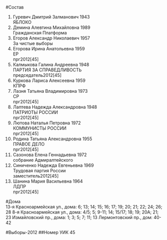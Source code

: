 #Состав
1. Гуревич Дмитрий Залманович 1943   
    ЯБЛОКО
2. Демина Алевтина Михайловна 1989   
    Гражданская Платформа
3. Егоров Александр Николаевич 1957   
    За чистые выборы
4. Егорова Ирина Анатольевна 1959   
    ЕР  
    прг2012[45]  
5. Калмыкова Галина Андреевна 1948   
    ПАРТИЯ ЗА СПРАВЕДЛИВОСТЬ  
    председатель2012[45]  
6. Куркова Лариса Алексеевна 1959   
    КПРФ
7. Лазня Татьяна Владимировна 1973   
    СР  
    прг2012[45]  
8. Лаптева Надежда Александровна 1948   
    ПАТРИОТЫ РОССИИ  
    прг2012[45]  
9. Лютова Наталья Петровна 1972   
    КОММУНИСТЫ РОССИИ  
    прг2012[45]  
10. Родина Татьяна Александровна 1955   
    ПРАВОЕ ДЕЛО  
    прг2012[45]  
11. Сазонова Елена Геннадьевна 1972   
    собрание Адмиралтейского
12. Синиченко Надежда Евгеньевна 1969   
    Трудовая партия России  
    заместитель2012[45]  
13. Шанина Мария Васильевна 1964   
    ЛДПР  
    прг2012[45]  

#Дома  
13-я Красноармейская ул., дома: 6; 13; 14; 15; 16; 17; 19; 20; 21; 22; 24; 26; 28 8-я Красноармейская ул., дома: 4/5; 5; 9-11; 14; 15/17; 18; 19; 20А; 21; 23 Измайловский пр., дома: 1; 3; 5; 7; 11; 13 Лермонтовский пр., дом: 40-42

#Выборы-2012
##Номер УИК
45
